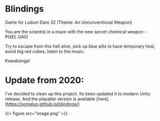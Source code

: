 # Blindings

Game for Ludum Dare 32 (Theme: An Unconventional Weapon)

You are the scientist in a maze with the new secret chemical weapon - PIXEL GAS!

Try to escape from this hell alive, pick up blue pills to have temporary heal, avoid big red cubes, listen to the music.

Kawabanga!

# Update from 2020:

I've decided to clean up this project. Its been updated it to modern Unity release. And the playable version is available [here].(https://somelun.github.io/blindings/)

{{< figure src="image.png" >}}